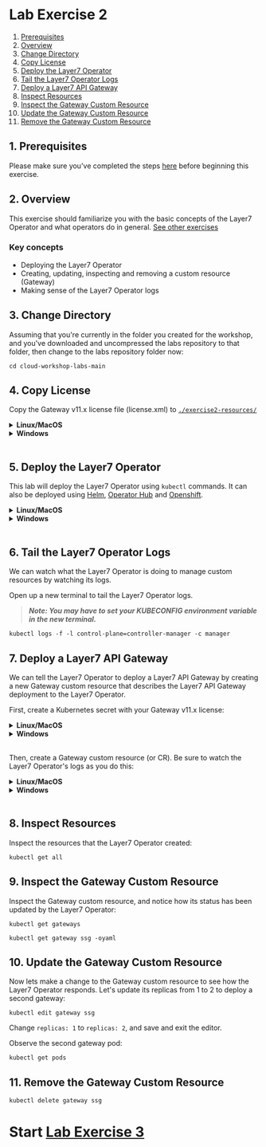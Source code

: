 # Lab Exercise 2

1. [Prerequisites](#1-prerequisites)
1. [Overview](#2-overview)
1. [Change Directory](#3-change-directory)
1. [Copy License](#4-copy-license)
1. [Deploy the Layer7 Operator](#5-deploy-the-layer7-operator)
1. [Tail the Layer7 Operator Logs](#6-tail-the-layer7-operator-logs)
1. [Deploy a Layer7 API Gateway](#7-deploy-a-layer7-api-gateway)
1. [Inspect Resources](#8-inspect-resourcesw)
1. [Inspect the Gateway Custom Resource](#9-inspect-the-gateway-custom-resource)
1. [Update the Gateway Custom Resource](#10-update-the-gateway-custom-resource)
1. [Remove the Gateway Custom Resource](#11-remove-the-gateway-custom-resource)

## 1. Prerequisites

Please make sure you've completed the steps [here](./readme.md) before beginning this exercise.

## 2. Overview

This exercise should familiarize you with the basic concepts of the Layer7 Operator and what operators do in general. [See other exercises](./readme.md#lab-exercises)

### Key concepts
- Deploying the Layer7 Operator
- Creating, updating, inspecting and removing a custom resource (Gateway)
- Making sense of the Layer7 Operator logs

## 3. Change Directory

Assuming that you're currently in the folder you created for the workshop, and you've downloaded and uncompressed the labs repository to that folder, then change to the labs repository folder now:

```
cd cloud-workshop-labs-main
```

## 4. Copy License

Copy the Gateway v11.x license file (license.xml) to [`./exercise2-resources/`](./exercise2-resources/)

<details>
  <summary><b>Linux/MacOS</b></summary>

  ```
  cp ../license.xml ./exercise2-resources
  ```
</details>
<details>
  <summary><b>Windows</b></summary>

  ```
  copy ..\license.xml .\exercise2-resources
  ```
</details>
<br/>

## 5. Deploy the Layer7 Operator

This lab will deploy the Layer7 Operator using `kubectl` commands. It can also be deployed using [Helm](https://github.com/CAAPIM/layer7-operator/tree/main/charts/layer7-operator), [Operator Hub](https://operatorhub.io/operator/layer7-operator) and [Openshift](https://docs.openshift.com/container-platform/4.15/operators/understanding/olm-understanding-operatorhub.html).

<details>
  <summary><b>Linux/MacOS</b></summary>

  ```
  kubectl apply -f ./layer7-operator/rbac.yaml
  ```
  ```
  kubectl apply -f ./layer7-operator/operator.yaml
  ```
</details>
<details>
  <summary><b>Windows</b></summary>

  ```
  kubectl apply -f layer7-operator\rbac.yaml
  ```
  ```  
  kubectl apply -f layer7-operator\operator.yaml
  ```
</details>
<br/>

## 6. Tail the Layer7 Operator Logs

We can watch what the Layer7 Operator is doing to manage custom resources by watching its logs.

Open up a new terminal to tail the Layer7 Operator logs.

> _**Note: You may have to set your KUBECONFIG environment variable in the new terminal.**_

```
kubectl logs -f -l control-plane=controller-manager -c manager
```

## 7. Deploy a Layer7 API Gateway

We can tell the Layer7 Operator to deploy a Layer7 API Gateway by creating a new Gateway custom resource that describes the Layer7 API Gateway deployment to the Layer7 Operator.

First, create a Kubernetes secret with your Gateway v11.x license:
<details>
  <summary><b>Linux/MacOS</b></summary>

  ```
  kubectl create secret generic gateway-license --from-file=./exercise2-resources/license.xml
  ```
</details>
<details>
  <summary><b>Windows</b></summary>

  ```
  kubectl create secret generic gateway-license --from-file=exercise2-resources\license.xml
  ```
</details>
<br/>

Then, create a Gateway custom resource (or CR). Be sure to watch the Layer7 Operator's logs as you do this:
<details>
  <summary><b>Linux/MacOS</b></summary>

  ```
  kubectl apply -f ./exercise2-resources/gateway.yaml
  ```
</details>
<details>
  <summary><b>Windows</b></summary>

  ```
  kubectl apply -f exercise2-resources\gateway.yaml
  ```
</details>
<br/>

## 8. Inspect Resources

Inspect the resources that the Layer7 Operator created:

```
kubectl get all
```

## 9. Inspect the Gateway Custom Resource

Inspect the Gateway custom resource, and notice how its status has been updated by the Layer7 Operator:

```
kubectl get gateways
```
```
kubectl get gateway ssg -oyaml
```

## 10. Update the Gateway Custom Resource

Now lets make a change to the Gateway custom resource to see how the Layer7 Operator responds. Let's update its replicas from 1 to 2 to deploy a second gateway:

```
kubectl edit gateway ssg
```
Change `replicas: 1` to `replicas: 2`, and save and exit the editor.

Observe the second gateway pod:
```
kubectl get pods
```

## 11. Remove the Gateway Custom Resource

```
kubectl delete gateway ssg
```

# Start [Lab Exercise 3](./lab-exercise3.md)